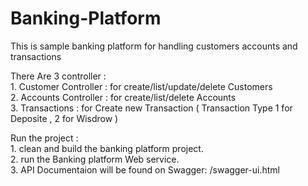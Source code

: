 # Banking-Platform
This is sample banking platform for handling customers accounts and transactions

There Are 3 controller :  
	1. Customer Controller : for create/list/update/delete Customers  
	2. Accounts Controller : for create/list/delete Accounts  
	3. Transactions : for Create new Transaction ( Transaction Type 1 for Deposite , 2 for Wisdrow )  

Run the project :  
	1. clean and build the banking platform project.  
	2. run the Banking platform Web service.  
	3. API Documentaion will be found on Swagger: /swagger-ui.html  
